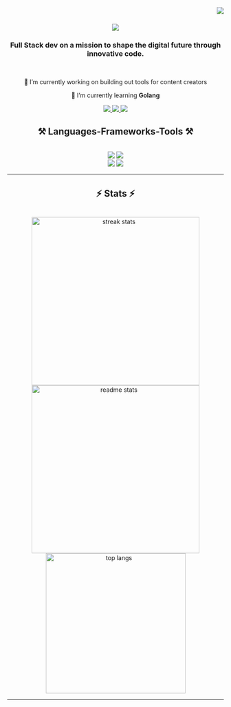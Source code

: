 <img align="right" src="https://visitor-badge.laobi.icu/badge?page_id=NikeshCohen.Nikeshcohen" />

<h1 align="center">
    <img src="https://readme-typing-svg.herokuapp.com/?font=Righteous&size=35&center=true&vCenter=true&width=500&height=70&duration=4000&lines=Hi+There!+👋;+I'm+Nikesh+Cohen;" />
</h1>

<h3 align="center">Full Stack dev on a mission to shape the digital future through innovative code.</h3>

<br/>

<div align="center">
 
 🔭 I’m currently working on building out tools for content creators
 
 🌱 I’m currently learning **Golang**
 
 </div>
 
<div align="center"> 
  <a href="mailto:nikeshcohen@outlook.com">
    <img src="https://img.shields.io/badge/email-333333?style=for-the-badge&logo=gmail&logoColor=red" />
  </a>
  <a href="https://www.linkedin.com/in/nikesh-cohen/" target="_blank">
    <img src="https://img.shields.io/badge/LinkedIn-0077B5?style=for-the-badge&logo=linkedin&logoColor=white" target="_blank" />
  </a>
  <a href="https://nikeshcohen.netlify.app/" target="_blank">
     <img src="https://img.shields.io/badge/Portfolio-FF5722?style=for-the-badge&logo=todoist&logoColor=white" target="_blank" /> 
  </a>
</div>

<h2 align="center">⚒️ Languages-Frameworks-Tools ⚒️</h2>
<br/>
<div align="center">
    <div>
        <img src="https://skillicons.dev/icons?i=react,nextjs,html,css,scss,tailwind" />
        <img src="https://skillicons.dev/icons?i=vscode,git,github" />
    </div>
    <div>
        <img src="https://skillicons.dev/icons?i=nodejs,express,javascript,typescript,python" />
        <img src="https://skillicons.dev/icons?i=supabase,mongodb,mysql" />
    </div>
</div>

<hr/>

<h2 align="center">⚡ Stats ⚡</h2>
<br>
<div align=center>
  <img width=390 src="https://github-readme-streak-stats-salesp07.vercel.app/?user=nikeshcohen&count_private=true&theme=react&border_radius=10" alt="streak stats"/>
  <img width=390 src="https://github-readme-stats-salesp07.vercel.app/api?username=nikeshcohen&count_private=true&show_icons=true&theme=react&rank_icon=github&border_radius=10" alt="readme stats" />
  <br/>
  <img width=325 align="center" src="https://github-readme-stats-salesp07.vercel.app/api/top-langs/?username=nikeshcohen&hide=blade,HTML,scss,css&langs_count=8&layout=compact&theme=react&border_radius=10&size_weight=0.5&count_weight=0.5&exclude_repo=github-readme-stats" alt="top langs" />
</div>

<hr/>
